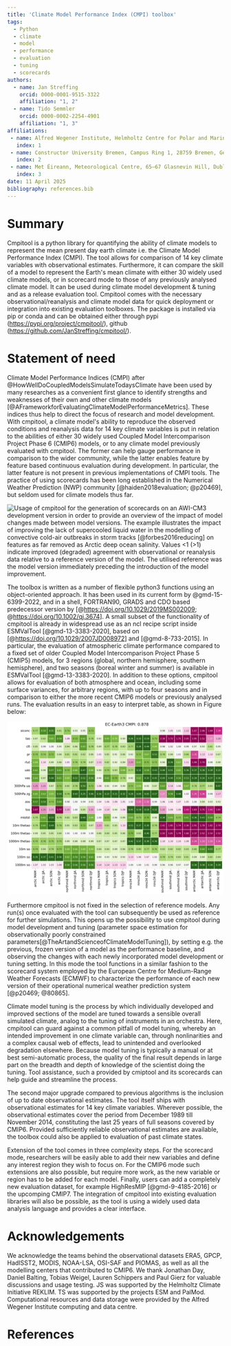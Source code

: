 ```yaml
---
title: 'Climate Model Performance Index (CMPI) toolbox'
tags:
  - Python
  - climate
  - model
  - performance
  - evaluation
  - tuning
  - scorecards
authors:
  - name: Jan Streffing
    orcid: 0000-0001-9515-3322
    affiliation: "1, 2"
  - name: Tido Semmler
    orcid: 0000-0002-2254-4901
    affiliation: "1, 3"
affiliations:
 - name: Alfred Wegener Institute, Helmholtz Centre for Polar and Marine Research, Am Handelshafen 12, 27570 Bremerhaven, Germany
   index: 1
 - name: Constructor University Bremen, Campus Ring 1, 28759 Bremen, Germany
   index: 2
 - name: Met Éireann, Meteorological Centre, 65–67 Glasnevin Hill, Dublin 9, D09 Y921
   index: 3
date: 11 April 2025
bibliography: references.bib
---
```


# Summary

Cmpitool is a python library for quantifying the ability of climate models to represent the mean present day earth climate i.e. the Climate Model Performance Index (CMPI). The tool allows for comparison of 14 key climate variables with observational estimates. Furthermore, it can compare the skill of a model to represent the Earth's mean climate with either 30 widely used climate models, or in scorecard mode to those of any previously analysed climate model. It can be used during climate model development & tuning and as a release evaluation tool. Cmpitool comes with the necessary observational/reanalysis and climate model data for quick deployment or integration into existing evaluation toolboxes. The package is installed via pip or conda and can be obtained either through pypi (https://pypi.org/project/cmpitool/), github (https://github.com/JanStreffing/cmpitool/).

# Statement of need

Climate Model Performance Indices (CMPI) after @HowWellDoCoupledModelsSimulateTodaysClimate have been used by many researches as a convenient first glance to identify strengths and weaknesses of their own and other climate models [@AFrameworkforEvaluatingClimateModelPerformanceMetrics]. These indices thus help to direct the focus of research and model development. With cmpitool, a climate model's ability to reproduce the observed conditions and reanalysis data for 14 key climate variables is put in relation to the abilities of either 30 widely used Coupled Model Intercomparison Project Phase 6 (CMIP6) models, or to any climate model previously evaluated with cmpitool. The former can help gauge performance in comparison to the wider community, while the latter enables feature by feature based continuous evaluation during development. In particular, the latter feature is not present in previous implementations of CMPI tools. The practice of using scorecards has been long established in the Numerical Weather Prediction (NWP) community [@haiden2018evaluation; @p20469], but seldom used for climate models thus far.

![Usage of cmpitool for the generation of scorecards on an AWI-CM3 development version in order to provide an overview of the impact of model changes made between model versions. The example illustrates the impact of improving the lack of supercooled liquid water in the modelling of convective cold-air outbreaks in storm tracks [@forbes2016reducing] on features as far removed as Arctic deep ocean salinity. Values <1 (>1) indicate improved (degraded) agreement with observational or reanalysis data relative to a reference version of the model. The utilised reference was the model version immediately preceding the introduction of the model improvement.](vs_prev_version.png)

The toolbox is written as a number of flexible python3 functions using an object-oriented approach. It has been used in its current form by @gmd-15-6399-2022, and in a shell, FORTRAN90, GRADS and CDO based predecessor version by [@https://doi.org/10.1029/2019MS002009; @https://doi.org/10.1002/qj.3674]. A small subset of the functionality of cmpitool is already in widespread use as an ncl recipe script inside ESMValTool [@gmd-13-3383-2020], based on [@https://doi.org/10.1029/2007JD008972] and [@gmd-8-733-2015]. In particular, the evaluation of atmospheric climate performance compared to a fixed set of older Coupled Model Intercomparison Project Phase 5 (CMIP5) models, for 3 regions (global, northern hemisphere, southern hemisphere), and two seasons (boreal winter and summer) is available in ESMValTool [@gmd-13-3383-2020]. In addition to these options, cmpitool allows for evaluation of both atmosphere and ocean, including some surface variances, for arbitrary regions, with up to four seasons and in comparison to either the more recent CMIP6 models or previously analysed runs. The evaluation results in an easy to interpret table, as shown in Figure below:

![Using cmpitool to compare the simulated climate skill of one the CMIP6 models, EC-Earth3, relative to observational estimates with the average skill of 30 CMIP6 models. Values <1 (>1) indicate improved (degraded) agreement with observational or reanalysis data. EC-Earth shows performance almost universally above community average performance, with the exception of the Southern Ocean and Antarctica, in good agreement with the known model biases from in depth analysis [@gmd-15-2973-2022].](EC-Earth3.png)

Furthermore cmpitool is not fixed in the selection of reference models. Any run(s) once evaluated with the tool can subsequently be used as reference for further simulations. This opens up the possibility to use cmpitool during model development and tuning (parameter space estimation for observationally poorly constrained parameters[@TheArtandScienceofClimateModelTuning]), by setting e.g. the previous, frozen version of a model as the performance baseline, and observing the changes with each newly incorporated model development or tuning setting. In this mode the tool functions in a similar fashion to the scorecard system employed by the European Centre for Medium-Range Weather Forecasts (ECMWF) to characterize the performance of each new version of their operational numerical weather prediction system [@p20469; @80865].

Climate model tuning is the process by which individually developed and improved sections of the model are tuned towards a sensible overall simulated climate, analog to the tuning of instruments in an orchestra. Here, cmpitool can guard against a common pitfall of model tuning, whereby an intended improvement in one climate variable can, through nonlinarities and a complex causal web of effects, lead to unintended and overlooked degradation elsewhere. Because model tuning is typically a manual or at best semi-automatic process, the quality of the final result depends in large part on the breadth and depth of knowledge of the scientist doing the tuning. Tool assistance, such a provided by cmiptool and its scorecards can help guide and streamline the process.

The second major upgrade compared to previous algorithms is the inclusion of up to date observational estimates. The tool itself ships with observational estimates for 14 key climate variables. Wherever possible, the observational estimates cover the period from December 1989 till November 2014, constituting the last 25 years of full seasons covered by CMIP6. Provided sufficiently reliable observational estimates are available, the toolbox could also be applied to evaluation of past climate states.

Extension of the tool comes in three complexity steps. For the scorecard mode, researchers will be easily able to add their new variables and define any interest region they wish to focus on. For the CMIP6 mode such extensions are also possible, but require more work, as the new variable or region has to be added for each model. Finally, users can add a completely new evaluation dataset, for example HighResMIP [@gmd-9-4185-2016] or the upcomping CMIP7. The integration of cmpitool into existing evaluation libraries will also be possible, as the tool is using a widely used data analysis language and provides a clear interface.

# Acknowledgements

We acknowledge the teams behind the observational datasets ERA5, GPCP, HadISST2, MODIS, NOAA-LSA, OSI-SAF and PIOMAS, as well as all the modelling centers that contributed to CMIP6. We thank Jonathan Day, Daniel Balting, Tobias Weigel, Lauren Schippers and Paul Gierz for valuable discussions and usage testing. JS was supported by the Helmholtz Climate Initiative REKLIM. TS was supported by the projects ESM and PalMod. Computational resources and data storage were provided by the Alfred Wegener Institute computing and data centre.

# References
